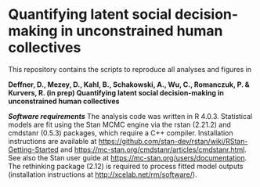 # Quantifying latent social decision-making in unconstrained human collectives

This repository contains the scripts to reproduce all analyses and figures in 

****Deffner, D., Mezey, D., Kahl, B., Schakowski, A., Wu, C., Romanczuk, P. & Kurvers, R. (in prep) Quantifying latent social decision-making in unconstrained
human collectives****


***Software requirements***
The analysis code was written in R 4.0.3. Statistical models are fit using the Stan MCMC engine via the rstan (2.21.2) and cmdstanr (0.5.3) packages, which require a C++ compiler. Installation  instructions are available at https://github.com/stan-dev/rstan/wiki/RStan-Getting-Started and https://mc-stan.org/cmdstanr/articles/cmdstanr.html. See also the Stan user guide at https://mc-stan.org/users/documentation. The rethinking package (2.12) is required to process fitted model outputs (installation instructions at http://xcelab.net/rm/software/).
